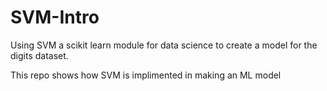 # SVM-Intro
Using SVM a scikit learn module for data science to create a model for the digits dataset.

This repo shows how SVM is implimented in making an ML model 
